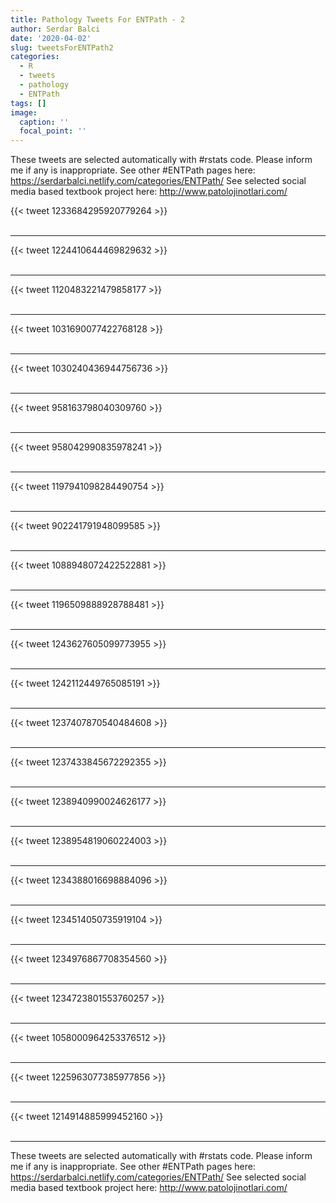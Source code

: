 ```yaml
---
title: Pathology Tweets For ENTPath - 2
author: Serdar Balci
date: '2020-04-02'
slug: tweetsForENTPath2
categories:
  - R
  - tweets
  - pathology
  - ENTPath
tags: []
image:
  caption: ''
  focal_point: ''
---
```



These tweets are selected automatically with #rstats code. Please inform me if any is inappropriate.
See other #ENTPath pages here: https://serdarbalci.netlify.com/categories/ENTPath/ 
See selected social media based textbook project here: http://www.patolojinotlari.com/

{{< tweet 1233684295920779264 >}}
<br>
<br>
<hr>
{{< tweet 1224410644469829632 >}}
<br>
<br>
<hr>
{{< tweet 1120483221479858177 >}}
<br>
<br>
<hr>
{{< tweet 1031690077422768128 >}}
<br>
<br>
<hr>
{{< tweet 1030240436944756736 >}}
<br>
<br>
<hr>
{{< tweet 958163798040309760 >}}
<br>
<br>
<hr>
{{< tweet 958042990835978241 >}}
<br>
<br>
<hr>
{{< tweet 1197941098284490754 >}}
<br>
<br>
<hr>
{{< tweet 902241791948099585 >}}
<br>
<br>
<hr>
{{< tweet 1088948072422522881 >}}
<br>
<br>
<hr>
{{< tweet 1196509888928788481 >}}
<br>
<br>
<hr>
{{< tweet 1243627605099773955 >}}
<br>
<br>
<hr>
{{< tweet 1242112449765085191 >}}
<br>
<br>
<hr>
{{< tweet 1237407870540484608 >}}
<br>
<br>
<hr>
{{< tweet 1237433845672292355 >}}
<br>
<br>
<hr>
{{< tweet 1238940990024626177 >}}
<br>
<br>
<hr>
{{< tweet 1238954819060224003 >}}
<br>
<br>
<hr>
{{< tweet 1234388016698884096 >}}
<br>
<br>
<hr>
{{< tweet 1234514050735919104 >}}
<br>
<br>
<hr>
{{< tweet 1234976867708354560 >}}
<br>
<br>
<hr>
{{< tweet 1234723801553760257 >}}
<br>
<br>
<hr>
{{< tweet 1058000964253376512 >}}
<br>
<br>
<hr>
{{< tweet 1225963077385977856 >}}
<br>
<br>
<hr>
{{< tweet 1214914885999452160 >}}
<br>
<br>
<hr>


These tweets are selected automatically with #rstats code. Please inform me if any is inappropriate.
See other #ENTPath pages here: https://serdarbalci.netlify.com/categories/ENTPath/ 
See selected social media based textbook project here: http://www.patolojinotlari.com/
